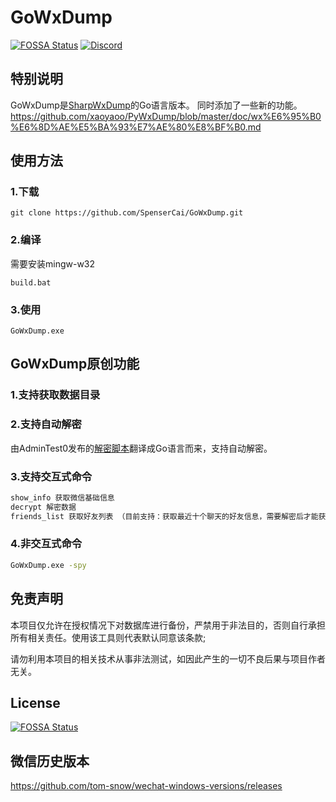<!--
 * @Author: SpenserCai
 * @Date: 2023-02-17 18:04:27
 * @version: 
 * @LastEditors: SpenserCai
 * @LastEditTime: 2023-03-08 14:21:28
 * @Description: file content
-->
# GoWxDump
[![FOSSA Status](https://app.fossa.com/api/projects/git%2Bgithub.com%2FSpenserCai%2FGoWxDump.svg?type=shield)](https://app.fossa.com/projects/git%2Bgithub.com%2FSpenserCai%2FGoWxDump?ref=badge_shield)
[![Discord](https://discordapp.com/api/guilds/1082909442481344572/widget.png?style=shield)](https://discord.gg/KCftHHM2xk)

## 特别说明
GoWxDump是<a href="https://github.com/AdminTest0/SharpWxDump">SharpWxDump</a>的Go语言版本。
同时添加了一些新的功能。
https://github.com/xaoyaoo/PyWxDump/blob/master/doc/wx%E6%95%B0%E6%8D%AE%E5%BA%93%E7%AE%80%E8%BF%B0.md
## 使用方法
### 1.下载
```
git clone https://github.com/SpenserCai/GoWxDump.git
```
### 2.编译
需要安装mingw-w32
```
build.bat
```
### 3.使用
```
GoWxDump.exe
```
## GoWxDump原创功能
### 1.支持获取数据目录
### 2.支持自动解密
由AdminTest0发布的<a href="https://mp.weixin.qq.com/s/4DbXOS5jDjJzM2PN0Mp2JA">解密脚本</a>翻译成Go语言而来，支持自动解密。
### 3.支持交互式命令
```bash
show_info 获取微信基础信息
decrypt 解密数据
friends_list 获取好友列表 （目前支持：获取最近十个聊天的好友信息，需要解密后才能获取）
```
### 4.非交互式命令
```bash
GoWxDump.exe -spy
```
## 免责声明
本项目仅允许在授权情况下对数据库进行备份，严禁用于非法目的，否则自行承担所有相关责任。使用该工具则代表默认同意该条款;

请勿利用本项目的相关技术从事非法测试，如因此产生的一切不良后果与项目作者无关。

## License
[![FOSSA Status](https://app.fossa.com/api/projects/git%2Bgithub.com%2FSpenserCai%2FGoWxDump.svg?type=large)](https://app.fossa.com/projects/git%2Bgithub.com%2FSpenserCai%2FGoWxDump?ref=badge_large)

## 微信历史版本
https://github.com/tom-snow/wechat-windows-versions/releases
